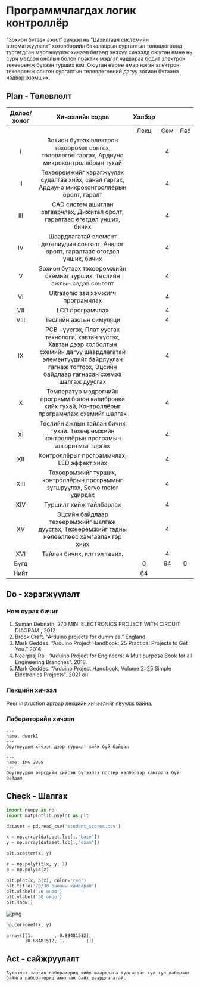 # Программчлагдах логик контроллёр

“Зохион бүтээх ажил” хичээл нь “Цахилгаан системийн автоматжуулалт” хөтөлбөрийн бакалаврын сургалтын төлөвлөгөөнд тусгагдсан мэргэшүүлэх хичээл бөгөөд энэхүү хичээлд оюутан өмнө нь сурч мэдсэн онолын болон практик мэдлэг чадвараа бодит электрон төхөөрөмж бүтээн турших юм. Оюутан өөрөө ямар нэгэн электрон төхөөрөмж сонгон сургалтын төлөвлөгөөний дагуу зохион бүтээнэ чадвар эзэмших.

## Plan - Төлөвлөлт
| Долоо/ хоног |                                                                                       Хичээлийн сэдэв                                                                                       | Хэлбэр |      |     |
|:------------:|:-------------------------------------------------------------------------------------------------------------------------------------------------------------------------------------------:|:------:|:----:|:---:|
|              |                                                                                                                                                                                             |  Лекц  | Сем  | Лаб |
|       I      | Зохион бүтээх электрон төхөөрөмж сонгох, төлөвлөгөө гаргах, Ардиуно микроконтроллёрын тухай                                                                                                 |        |   4  |     |
|      II      | Төхөөрөмжийг хэрэгжүүлэх судалгаа хийх, санал гаргах, Ардиуно микроконтроллёрын оролт, гаралт                                                                                               |        |   4  |     |
|      III     | CAD систем ашиглан загварчлах, Дижитал оролт, гаралтаас өгөгдөл унших, бичих                                                                                                                |        |   4  |     |
|      IV      | Шаардлагатай элемент деталиудын сонголт, Аналог оролт, гаралтаас өгөгдөл унших, бичих                                                                                                       |        |   4  |     |
|       V      | Зохион бүтээх төхөөрөмжийн схемийг турших, Төслийн ажлын сэдэв сонголт                                                                                                                      |        |   4  |     |
|      VI      | Ultrasonic зай хэмжигч програмчлах                                                                                                                                                          |        |   4  |     |
|      VII     | LCD програмчлах                                                                                                                                                                             |        |   4  |     |
|     VIII     | Төслийн ажлын симуляци                                                                                                                                                                      |        |   4  |     |
|      IX      | PCB -үүсгэх, Плат уусгах технологи, хавтан үүсгэх, Хавтан дээр холболтын схемийн дагуу шаардлагатай элементүүдийг байрлуулан гагнаж тогтоох, Эцсийн байдлаар гагнасан схемээ шалгаж дуусгах |        |   4  |     |
|       X      | Температур мэдрэгчийн программ болон калибровка хийх тухай, Контроллёрыг програмчлаж схемийг шалгах                                                                                         |        |   4  |     |
|      XI      | Төслийн ажлын тайлан бичих тухай. Төхөөрөмжийн контроллёрын програмын алгоритмыг гаргах                                                                                                     |        |   4  |     |
|      XII     | Контроллёрыг программчлах, LED эффект хийх                                                                                                                                                  |        |   4  |     |
|     XIII     | Төхөөрөмжийг турших, контроллёрын программыг зүгшрүүлэх, Servo motor удирдах                                                                                                                |        |   4  |     |
|      XIV     | Туршилт хийж тайлбарлах                                                                                                                                                                     |        |   4  |     |
|      XV      | Эцсийн байдлаар төхөөрөмжийг шалгаж дуусгах, Төхөөрөмжийг гадны нөлөөллөөс хамгаалах гэр хийх                                                                                               |        |   4  |     |
|      XVI     | Тайлан бичих, илтгэл тавих.                                                                                                                                                                 |        |   4  |     |
|     Бүгд     |                                                                                                                                                                                             |    0   |  64  |  0  |
|     Нийт     |                                                                                                                                                                                             |   64   |      |     |
## Do - хэрэгжүүлэлт
### Ном сурах бичиг
1. Suman Debnath, 270 MINI ELECTRONICS PROJECT WITH CIRCUIT DIAGRAM., 2012
2. Brock Craft. “Arduino projects for dummies.” England.
3. Mark Geddes. “Arduino Project Handbook: 25 Practical Projects to Get You.” 2016
4. Neerpraj Rai. “Arduino Project for Engineers: A Multipurpose Book for all Engineering Branches”. 2018.
5. Mark Geddes. "Arduino Project Handbook, Volume 2: 25 Simple Electronics Projects". 2021 он 

### Лекцийн хичээл
Peer instruction аргаар лекцийн хичээлийг явуулж байна.

### Лабораторийн хичээл
```{figure} /dwork1.jpeg
---
name: dwork1
---
Оюутнуудын хичээл дээр туршилт хийж буй байдал
```

```{figure} /IMG_2809.jpeg
---
name: IMG_2809
---
Оюутнуудын өөрсдийн хийсэн бүтээлээ постер хэлбэрээр хамгаалж буй байдал
```

## Check - Шалгах
```python
import numpy as np
import matplotlib.pyplot as plt

dataset = pd.read_csv('student_scores.csv')

x = np.array(dataset.loc[:,"base"])
y = np.array(dataset.loc[:,"exam"])

plt.scatter(x, y)

z = np.polyfit(x, y, 1)
p = np.poly1d(z)

plt.plot(x, p(x), color='red')
plt.title('70/30 онооны хамаарал')
plt.xlabel('70 оноо')
plt.ylabel('30 оноо')
plt.show()
```


    
![png](output_0_2.png)
    



```python
np.corrcoef(x, y)
```




    array([[1.        , 0.88481512],
           [0.88481512, 1.        ]])



## Act - сайжруулалт

```{Note}
Бүтээлээ заавал лабораторид хийх шаардлага тулгардаг тул тул лаборант байнга лабораторид ажиллаж байх шаардлагатай.
```
